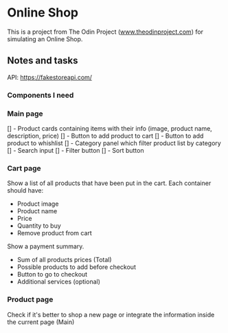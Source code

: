 # Online Shop

This is a project from The Odin Project (www.theodinproject.com) for simulating an Online Shop.

## Notes and tasks

API: https://fakestoreapi.com/

### Components I need

### Main page

[] - Product cards containing items with their info (image, product name, description, price)
[] - Button to add product to cart
[] - Button to add product to whishlist
[] - Category panel which filter product list by category
[] - Search input
[] - Filter button
[] - Sort button

### Cart page

Show a list of all products that have been put in the cart. Each container should have:

- Product image
- Product name
- Price
- Quantity to buy
- Remove product from cart

Show a payment summary.

- Sum of all products prices (Total)
- Possible products to add before checkout
- Button to go to checkout
- Additional services (optional)

### Product page

Check if it's better to shop a new page or integrate the information inside the current page (Main)
